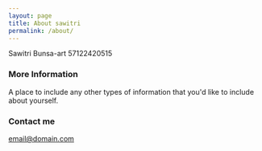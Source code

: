 ```yaml
---
layout: page
title: About sawitri
permalink: /about/
---
```


Sawitri Bunsa-art
57122420515



### More Information

A place to include any other types of information that you'd like to include about yourself.

### Contact me

[email@domain.com](mailto:email@domain.com)
